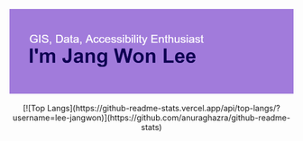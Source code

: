 ![Header](header.png)
<!--<p align="center">
  <a href="https://hits.seeyoufarm.com"><img src="https://hits.seeyoufarm.com/api/count/incr/badge.svg?url=https%3A%2F%2Fgithub.com%2Flee-jangwon&count_bg=%2379C83D&title_bg=%23555555&icon=ifood.svg&icon_color=%23E7E7E7&title=hits&edge_flat=false"/></a>
</p>-->
<div align="center">
[![Top Langs](https://github-readme-stats.vercel.app/api/top-langs/?username=lee-jangwon)](https://github.com/anuraghazra/github-readme-stats)
</div>
